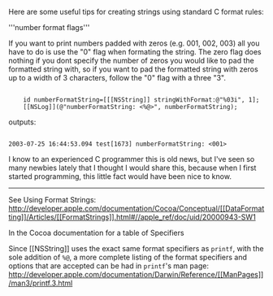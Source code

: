 

Here are some useful tips for creating strings using standard C format rules:

'''number format flags'''

If you want to print numbers padded with zeros (e.g. 001, 002, 003) all you have to do is use the "0" flag when formating the string. The zero flag does nothing if you dont specify the number of zeros you would like to pad the formatted string with, so if you want to pad the formatted string with zeros up to a width of 3 characters, follow the "0" flag with a three "3".  

<code>
    id numberFormatString=[[[NSString]] stringWithFormat:@"%03i", 1];
    [[NSLog]](@"numberFormatString: <%@>", numberFormatString);
</code>

outputs:

<code>
2003-07-25 16:44:53.094 test[1673] numberFormatString: <001>
</code>

I know to an experienced C programmer this is old news, but I've seen so many newbies lately that I thought I would share this, because when I first started programming, this little fact would have been nice to know.

----

See Using Format Strings: http://developer.apple.com/documentation/Cocoa/Conceptual/[[DataFormatting]]/Articles/[[FormatStrings]].html#//apple_ref/doc/uid/20000943-SW1

In the Cocoa documentation for a table of Specifiers

Since [[NSString]] uses the exact same format specifiers as <code>printf</code>, with the sole addition of <code>%@</code>, a more complete listing of the format specifiers and options that are accepted can be had in <code>printf</code>'s man page: http://developer.apple.com/documentation/Darwin/Reference/[[ManPages]]/man3/printf.3.html